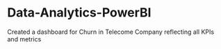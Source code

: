 # Data-Analytics-PowerBI
Created a dashboard for Churn in Telecome Company reflecting all KPIs and metrics
